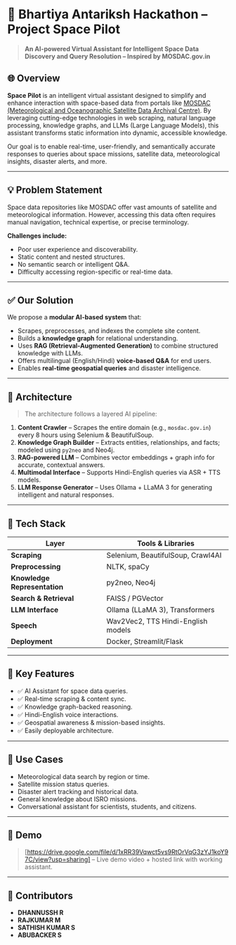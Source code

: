 # 🚀 Bhartiya Antariksh Hackathon – Project Space Pilot

> **An AI-powered Virtual Assistant for Intelligent Space Data Discovery and Query Resolution – Inspired by MOSDAC.gov.in**

## 🌐 Overview

**Space Pilot** is an intelligent virtual assistant designed to simplify and enhance interaction with space-based data from portals like [MOSDAC (Meteorological and Oceanographic Satellite Data Archival Centre)](https://www.mosdac.gov.in). By leveraging cutting-edge technologies in web scraping, natural language processing, knowledge graphs, and LLMs (Large Language Models), this assistant transforms static information into dynamic, accessible knowledge.

Our goal is to enable real-time, user-friendly, and semantically accurate responses to queries about space missions, satellite data, meteorological insights, disaster alerts, and more.

---

## 💡 Problem Statement

Space data repositories like MOSDAC offer vast amounts of satellite and meteorological information. However, accessing this data often requires manual navigation, technical expertise, or precise terminology.

**Challenges include:**
- Poor user experience and discoverability.
- Static content and nested structures.
- No semantic search or intelligent Q&A.
- Difficulty accessing region-specific or real-time data.

---

## ✅ Our Solution

We propose a **modular AI-based system** that:
- Scrapes, preprocesses, and indexes the complete site content.
- Builds a **knowledge graph** for relational understanding.
- Uses **RAG (Retrieval-Augmented Generation)** to combine structured knowledge with LLMs.
- Offers multilingual (English/Hindi) **voice-based Q&A** for end users.
- Enables **real-time geospatial queries** and disaster intelligence.

---

## 🧠 Architecture

> The architecture follows a layered AI pipeline:

1. **Content Crawler** – Scrapes the entire domain (e.g., `mosdac.gov.in`) every 8 hours using Selenium & BeautifulSoup.
2. **Knowledge Graph Builder** – Extracts entities, relationships, and facts; modeled using `py2neo` and Neo4j.
3. **RAG-powered LLM** – Combines vector embeddings + graph info for accurate, contextual answers.
4. **Multimodal Interface** – Supports Hindi-English queries via ASR + TTS models.
5. **LLM Response Generator** – Uses Ollama + LLaMA 3 for generating intelligent and natural responses.

---

## 🧰 Tech Stack

| Layer | Tools & Libraries |
|-------|-------------------|
| **Scraping** | Selenium, BeautifulSoup, Crawl4AI |
| **Preprocessing** | NLTK, spaCy |
| **Knowledge Representation** | py2neo, Neo4j |
| **Search & Retrieval** | FAISS / PGVector |
| **LLM Interface** | Ollama (LLaMA 3), Transformers |
| **Speech** | Wav2Vec2, TTS Hindi-English models |
| **Deployment** | Docker, Streamlit/Flask |

---

## 🎯 Key Features

- ✅ AI Assistant for space data queries.
- ✅ Real-time scraping & content sync.
- ✅ Knowledge graph-backed reasoning.
- ✅ Hindi-English voice interactions.
- ✅ Geospatial awareness & mission-based insights.
- ✅ Easily deployable architecture.

---

## 📌 Use Cases

- Meteorological data search by region or time.
- Satellite mission status queries.
- Disaster alert tracking and historical data.
- General knowledge about ISRO missions.
- Conversational assistant for scientists, students, and citizens.

---

## 🤖 Demo

> [https://drive.google.com/file/d/1xRR39Vqwct5vs9RtOrVqG3zYJ1koY97C/view?usp=sharing] – Live demo video + hosted link with working assistant.

---

## 🧪 Contributors

- **DHANNUSSH R**
- **RAJKUMAR M**
- **SATHISH KUMAR S**
- **ABUBACKER S**

